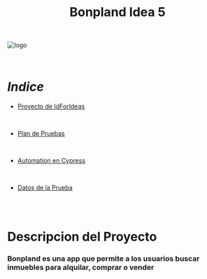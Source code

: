 
 <h1 align="center">Bonpland Idea 5</h1>

 <br />

 ![logo](https://user-images.githubusercontent.com/86979361/198842663-82f943bc-53a8-4e45-a4b5-2de48b80af1b.jpg)

<br />


<h1 align="left"><em> Indice </em></h1>

* [Proyecto de IdForIdeas](https://drive.google.com/file/d/1X7tHO7CpUHDNBqgOVyzlZqUOdyPzViTh/view)
<br /> 

* [Plan de Pruebas ](#Introduccion)
<br />

* [Automation en Cypress](./cypress/e2e/Testing_Bonpland_idea5/)
<br />

* [Datos de la Prueba](#datos)
<br />
<br />

<h1 align="left">Descripcion del Proyecto</h1>
<h3 align="left">Bonpland es una app que permite a los usuarios buscar inmuebles para alquilar, comprar o vender </h3>


